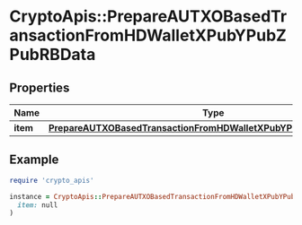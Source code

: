 # CryptoApis::PrepareAUTXOBasedTransactionFromHDWalletXPubYPubZPubRBData

## Properties

| Name | Type | Description | Notes |
| ---- | ---- | ----------- | ----- |
| **item** | [**PrepareAUTXOBasedTransactionFromHDWalletXPubYPubZPubRBDataItem**](PrepareAUTXOBasedTransactionFromHDWalletXPubYPubZPubRBDataItem.md) |  |  |

## Example

```ruby
require 'crypto_apis'

instance = CryptoApis::PrepareAUTXOBasedTransactionFromHDWalletXPubYPubZPubRBData.new(
  item: null
)
```

